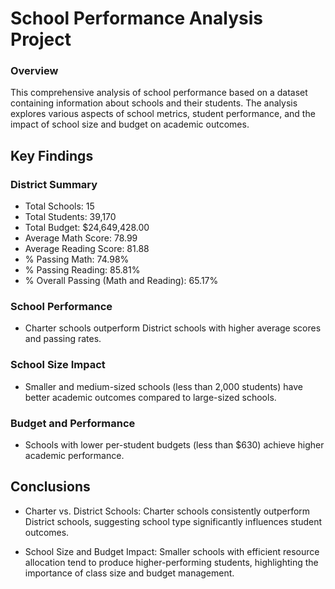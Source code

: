 # School Performance Analysis Project
### Overview
This comprehensive analysis of school performance based on a dataset containing information about schools and their students. The analysis explores various aspects of school metrics, student performance, and the impact of school size and budget on academic outcomes.

## Key Findings
### District Summary
* Total Schools: 15
* Total Students: 39,170
* Total Budget: $24,649,428.00
* Average Math Score: 78.99
* Average Reading Score: 81.88
* % Passing Math: 74.98%
* % Passing Reading: 85.81%
* % Overall Passing (Math and Reading): 65.17%

### School Performance
* Charter schools outperform District schools with higher average scores and passing rates.
### School Size Impact
* Smaller and medium-sized schools (less than 2,000 students) have better academic outcomes compared to large-sized schools.
### Budget and Performance
* Schools with lower per-student budgets (less than $630) achieve higher academic performance.
## Conclusions
* Charter vs. District Schools: Charter schools consistently outperform District schools, suggesting school type significantly influences student outcomes.

* School Size and Budget Impact: Smaller schools with efficient resource allocation tend to produce higher-performing students, highlighting the importance of class size and budget management.
